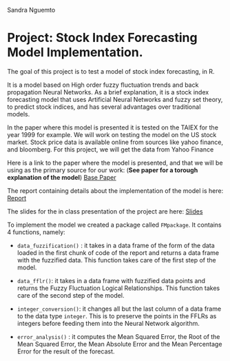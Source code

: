 Sandra Nguemto

# Project: Stock Index Forecasting Model Implementation.

The goal of this project is to test a model of stock index forecasting,
in R.

It is a model based on High order fuzzy fluctuation trends and back
propagation Neural Networks. As a brief explanation, it is a stock index
forecasting model that uses Artificial Neural Networks and fuzzy set
theory, to predict stock indices, and has several advantages over
traditional models.

In the paper where this model is presented it is tested on the TAIEX for
the year 1999 for example. We will work on testing the model on the US
stock market. Stock price data is available online from sources like
yahoo finance, and bloomberg. For this project, we will get the data
from Yahoo Finance

Here is a link to the paper where the model is presented, and that we
will be using as the primary source for our work: (**See paper for a
torough explanation of the model**) [Base
Paper](https://journals.plos.org/plosone/article/file?id=10.1371/journal.pone.0192366&type=printable)

The report containing details about the implementation of the model is
here:
[Report](https://sandra-nguemto.rstudio.cloud/594f4158da6e4ac18796655f49c25718/file_show?path=%2Fcloud%2Fproject%2FDoc%2FReport.pdf)

The slides for the in class presentation of the project are here:
[Slides](https://sandra-nguemto.rstudio.cloud/594f4158da6e4ac18796655f49c25718/file_show?path=%2Fcloud%2Fproject%2FStock+Index+Simulation+using+a+Back+Propagation+Neural+Network+Algorithm..pdf)

To implement the model we created a package called `FMpackage`. It
contains 4 functions, namely:

  - `data_fuzzification()` : it takes in a data frame of the form of the
    data loaded in the first chunk of code of the report and returns a
    data frame with the fuzzified data. This function takes care of the
    first step of the model.

  - `data_fflr()`: it takes in a data frame with fuzzified data points
    and returns the Fuzzy Fluctuation Logical Relationships. This
    function takes care of the second step of the model.

  - `integer_conversion()`: it changes all but the last column of a data
    frame to the data type `integer`. This is to preserve the points in
    the FFLRs as integers before feeding them into the Neural Network
    algorithm.

  - `error_analysis()` : it computes the Mean Squared Error, the Root of
    the Mean Squared Error, the Mean Absolute Error and the Mean
    Percentage Error for the result of the forecast.
